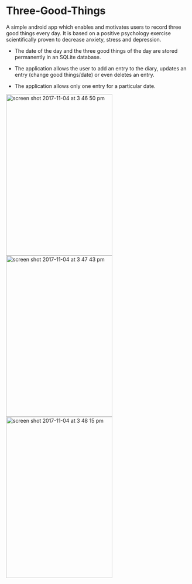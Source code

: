 # Three-Good-Things

A simple android app which enables and motivates users to record three good things every day. It is based on a positive psychology exercise scientifically proven to decrease anxiety, stress and depression.

* The date of the day and the three good things of the day are stored permanently in an SQLite database.

* The application allows the user to add an entry to the diary, updates an entry (change good things/date) or even deletes an entry.

* The application allows only one entry for a particular date.


<img width="290" height= "440" alt="screen shot 2017-11-04 at 3 46 50 pm" src="https://user-images.githubusercontent.com/16197563/32406193-74bec7ba-c17c-11e7-884d-31e9d0782fd1.png" ><img width="290" height= "440" alt="screen shot 2017-11-04 at 3 47 43 pm" src="https://user-images.githubusercontent.com/16197563/32406194-75c41e8a-c17c-11e7-9059-9fcee346d654.png"><img width="290" height= "440" alt="screen shot 2017-11-04 at 3 48 15 pm" src="https://user-images.githubusercontent.com/16197563/32406195-776ccbce-c17c-11e7-9f20-0c46115b7c92.png">
